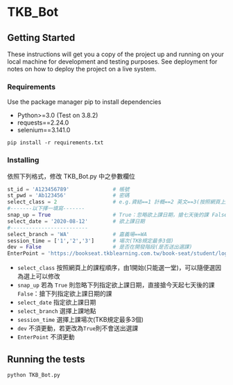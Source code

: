 # TKB_Bot

## Getting Started

These instructions will get you a copy of the project up and running on your local machine for development and testing purposes. See deployment for notes on how to deploy the project on a live system.

### Requirements
Use the package manager pip to install dependencies
* Python>=3.0 (Test on 3.8.2)
* requests==2.24.0
* selenium==3.141.0

```
pip install -r requirements.txt
```

### Installing
依照下列格式，修改 TKB_Bot.py 中之參數欄位
```python
st_id = 'A123456789'              # 帳號
st_pwd = 'Ab123456'               # 密碼
select_class = 2                  # e.g.資結==1 計概==2 英文==3(按照網頁上順序)
#-------以下擇一填寫-------
snap_up = True                    # True：忽略欲上課日期，搶七天後的課 False：搶欲上課日期的課
select_date = '2020-08-12'        # 欲上課日期
#-------------------------
select_branch = 'WA'              # 嘉義場==WA
session_time = ['1','2','3']      # 場次(TKB規定最多3個)
dev = False                       # 是否在開發階段(是否送出選課)
EnterPoint = 'https://bookseat.tkblearning.com.tw/book-seat/student/login/logout' #選課網址
```

* `select_class` 按照網頁上的課程順序，由1開始(只能選一堂)，可以隨便選因為選上可以修改
* `snap_up` 若為 `True` 則忽略下列指定欲上課日期，直接搶今天起七天後的課 `False`：搶下列指定欲上課日期的課
* `select_date` 指定欲上課日期
* `select_branch` 選擇上課地點
* `session_time` 選擇上課場次(TKB規定最多3個)
* `dev` 不須更動，若更改為`True`則不會送出選課
* `EnterPoint` 不須更動



## Running the tests

```
python TKB_Bot.py
```
